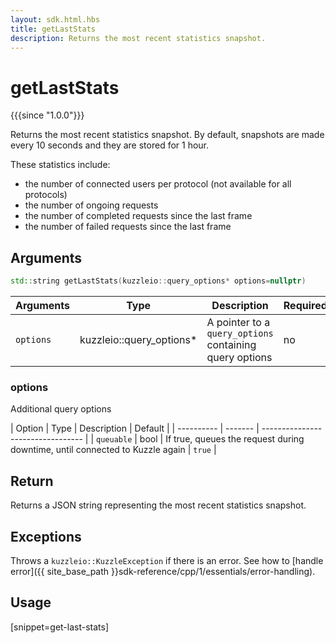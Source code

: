```yaml
---
layout: sdk.html.hbs
title: getLastStats
description: Returns the most recent statistics snapshot.
---
```


# getLastStats

{{{since "1.0.0"}}}

Returns the most recent statistics snapshot.
By default, snapshots are made every 10 seconds and they are stored for 1 hour.

These statistics include:

* the number of connected users per protocol (not available for all protocols)
* the number of ongoing requests
* the number of completed requests since the last frame
* the number of failed requests since the last frame

## Arguments

```cpp
std::string getLastStats(kuzzleio::query_options* options=nullptr)
```

| Arguments | Type          | Description                                             | Required |
| --------- | ------------- | ------------------------------------------------------- | -------- |
| `options` | kuzzleio::query_options* | A pointer to a `query_options` containing query options | no       |

### options

Additional query options

| Option     | Type   | Description                       | Default |
| ---------- | ------- | --------------------------------- | 
| `queuable` | bool | If true, queues the request during downtime, until connected to Kuzzle again | `true`  |

## Return
Returns a JSON string representing the most recent statistics snapshot.

## Exceptions

Throws a `kuzzleio::KuzzleException` if there is an error. See how to [handle error]({{ site_base_path }}sdk-reference/cpp/1/essentials/error-handling).

## Usage

[snippet=get-last-stats]
